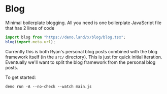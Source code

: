 # Blog

Minimal boilerplate blogging. All you need is one boilerplate JavaScript file
that has 2 lines of code

```js
import blog from "https://deno.land/x/blog/blog.tsx";
blog(import.meta.url);
```

Currently this is both Ryan's personal blog posts combined with the blog
framework itself (in the `src/` directory). This is just for quick initial
iteration. Eventually we'll want to split the blog framework from the personal
blog posts.

To get started:

```
deno run -A --no-check --watch main.js
```
